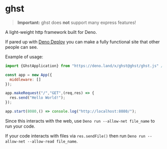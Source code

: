 # ghst
> **Important:** ghst does **not** support many express features!

A light-weight http framework built for Deno.

If pared up with [Deno Deploy](https://deno.com/deploy/) you can make a fully functional site that other people can see.

Example of usage:
```js
import {GhstApplication} from "https://deno.land/x/ghst@ghst/ghst.js" // Documentation can be found at https://doc.deno.land/https/deno.land/x/ghst@ghst/ghst.js

const app = new App({
  middleware: []
});

app.makeRequest("/","GET",(req,res) => {
  res.send("Hello World!");
});

app.start(8080,() => console.log("http://localhost:8080/");
```

Since this interacts with the web, use `Deno run --allow-net file_name` to run your code.

If your code interacts with files via `res.sendFile()` then run `Deno run --allow-net --allow-read file_name`.
